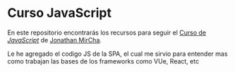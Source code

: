 # Curso JavaScript

En este repositorio encontrarás los recursos para seguir el [Curso de _JavaScript_](https://www.youtube.com/playlist?list=PLvq-jIkSeTUZ6QgYYO3MwG9EMqC-KoLXA) de [Jonathan MirCha](https://jonmircha.com/).

Le he agregado el codigo JS de la SPA, el cual me sirvio para entender mas como trabajan las bases de los frameworks como VUe, React, etc
